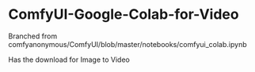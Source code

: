 # ComfyUI-Google-Colab-for-Video

Branched from comfyanonymous/ComfyUI/blob/master/notebooks/comfyui_colab.ipynb

Has the download for Image to Video
